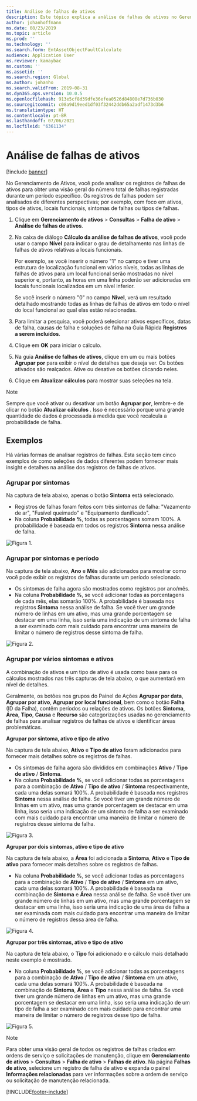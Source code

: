 ```yaml
---
title: Análise de falhas de ativos
description: Este tópico explica a análise de falhas de ativos no Gerenciamento de Ativos.
author: johanhoffmann
ms.date: 08/23/2019
ms.topic: article
ms.prod: ''
ms.technology: ''
ms.search.form: EntAssetObjectFaultCalculate
audience: Application User
ms.reviewer: kamaybac
ms.custom: ''
ms.assetid: ''
ms.search.region: Global
ms.author: johanho
ms.search.validFrom: 2019-08-31
ms.dyn365.ops.version: 10.0.5
ms.openlocfilehash: 913e5cf8d39dfe36efea0526d84808e7d736b030
ms.sourcegitcommit: c08a9d19eed1df03f32442ddb65a2adf1473d3b6
ms.translationtype: HT
ms.contentlocale: pt-BR
ms.lasthandoff: 07/06/2021
ms.locfileid: "6361134"
---
```

# <a name="asset-fault-analysis"></a>Análise de falhas de ativos

[!include [banner](../../includes/banner.md)]

 

No Gerenciamento de Ativos, você pode analisar os registros de falhas de ativos para obter uma visão geral do número total de falhas registradas durante um período específico. Os registros de falhas podem ser analisados de diferentes perspectivas; por exemplo, com foco em ativos, tipos de ativos, locais funcionais, sintomas de falhas ou tipos de falhas.

1. Clique em **Gerenciamento de ativos** > **Consultas** > **Falha de ativo** > **Análise de falhas de ativos**.

2. Na caixa de diálogo **Cálculo da análise de falhas de ativos**, você pode usar o campo **Nível** para indicar o grau de detalhamento nas linhas de falhas de ativos relativas a locais funcionais. 

    Por exemplo, se você inserir o número "1" no campo e tiver uma estrutura de localização funcional em vários níveis, todas as linhas de falhas de ativos para um local funcional serão mostradas no nível superior e, portanto, as horas em uma linha poderão ser adicionadas em locais funcionais localizados em um nível inferior. 
        
    Se você inserir o número "0" no campo **Nível**, verá um resultado detalhado mostrando todas as linhas de falhas de ativos em todo o nível do local funcional ao qual elas estão relacionadas.

3. Para limitar a pesquisa, você poderá selecionar ativos específicos, datas de falha, causas de falha e soluções de falha na Guia Rápida **Registros a serem incluídos**.

4. Clique em **OK** para iniciar o cálculo.

5. Na guia **Análise de falhas de ativos**, clique em um ou mais botões **Agrupar por** para exibir o nível de detalhes que deseja ver. Os botões ativados são realçados. Ative ou desative os botões clicando neles.

6. Clique em **Atualizar cálculos** para mostrar suas seleções na tela. 

>[!NOTE]
>Sempre que você ativar ou desativar um botão **Agrupar por**, lembre-e de clicar no botão **Atualizar cálculos** . Isso é necessário porque uma grande quantidade de dados é processada à medida que você recalcula a probabilidade de falha.

## <a name="examples"></a>Exemplos

Há várias formas de analisar registros de falhas. Esta seção tem cinco exemplos de como seleções de dados diferentes podem fornecer mais insight e detalhes na análise dos registros de falhas de ativos.

### <a name="group-by-symptoms"></a>Agrupar por sintomas

Na captura de tela abaixo, apenas o botão **Sintoma** está selecionado.

- Registros de falhas foram feitos com três sintomas de falha: "Vazamento de ar", "Fusível queimado" e "Equipamento danificado".  
- Na coluna **Probabilidade %**, todas as porcentagens somam 100%. A probabilidade é baseada em todos os registros **Sintoma** nessa análise de falha.

![Figura 1.](media/06-controlling-and-reporting.png)

### <a name="group-by-symptoms-and-time-period"></a>Agrupar por sintomas e período

Na captura de tela abaixo, **Ano** e **Mês** são adicionados para mostrar como você pode exibir os registros de falhas durante um período selecionado.

- Os sintomas de falha agora são mostrados como registros por ano/mês.  
- Na coluna **Probabilidade %**, se você adicionar todas as porcentagens de cada mês, elas somarão 100%. A probabilidade é baseada nos registros **Sintoma** nessa análise de falha. Se você tiver um grande número de linhas em um ativo, mas uma grande porcentagem se destacar em uma linha, isso seria uma indicação de um sintoma de falha a ser examinado com mais cuidado para encontrar uma maneira de limitar o número de registros desse sintoma de falha.

![Figura 2.](media/07-controlling-and-reporting.png)

### <a name="group-by-multiple-symptoms-and-assets"></a>Agrupar por vários sintomas e ativos

A combinação de ativos e um tipo de ativo é usada como base para os cálculos mostrados nas três capturas de tela abaixo, o que aumentará em nível de detalhes.  

Geralmente, os botões nos grupos do Painel de Ações **Agrupar por data**, **Agrupar por ativo**, **Agrupar por local funcional**, bem como o botão **Falha** (ID da Falha), contêm períodos ou relações de ativos. Os botões **Sintoma**, **Área**, **Tipo**, **Causa** e **Recurso** são categorizações usadas no gerenciamento de falhas para analisar registros de falhas de ativos e identificar áreas problemáticas.  

**Agrupar por sintoma, ativo e tipo de ativo**

Na captura de tela abaixo, **Ativo** e **Tipo de ativo** foram adicionados para fornecer mais detalhes sobre os registros de falhas.

- Os sintomas de falha agora são divididos em combinações **Ativo** / **Tipo de ativo** / **Sintoma**.  
- Na coluna **Probabilidade %**, se você adicionar todas as porcentagens para a combinação de **Ativo** / **Tipo de ativo** / **Sintoma** respectivamente, cada uma delas somará 100%. A probabilidade é baseada nos registros **Sintoma** nessa análise de falha. Se você tiver um grande número de linhas em um ativo, mas uma grande porcentagem se destacar em uma linha, isso seria uma indicação de um sintoma de falha a ser examinado com mais cuidado para encontrar uma maneira de limitar o número de registros desse sintoma de falha.

![Figura 3.](media/08-controlling-and-reporting.png)

**Agrupar por dois sintomas, ativo e tipo de ativo**

Na captura de tela abaixo, a **Área** foi adicionada a **Sintoma**, **Ativo** e **Tipo de ativo** para fornecer mais detalhes sobre os registros de falhas.

- Na coluna **Probabilidade %**, se você adicionar todas as porcentagens para a combinação de **Ativo** / **Tipo de ativo** / **Sintoma** em um ativo, cada uma delas somará 100%. A probabilidade é baseada na combinação de **Sintoma** e **Área** nessa análise de falha. Se você tiver um grande número de linhas em um ativo, mas uma grande porcentagem se destacar em uma linha, isso seria uma indicação de uma área de falha a ser examinada com mais cuidado para encontrar uma maneira de limitar o número de registros dessa área de falha.  

![Figura 4.](media/09-controlling-and-reporting.png)

**Agrupar por três sintomas, ativo e tipo de ativo**

Na captura de tela abaixo, o **Tipo** foi adicionado e o cálculo mais detalhado neste exemplo é mostrado.
 
- Na coluna **Probabilidade %**, se você adicionar todas as porcentagens para a combinação de **Ativo** / **Tipo de ativo** / **Sintoma** em um ativo, cada uma delas somará 100%. A probabilidade é baseada na combinação de **Sintoma**, **Área** e **Tipo** nessa análise de falha. Se você tiver um grande número de linhas em um ativo, mas uma grande porcentagem se destacar em uma linha, isso seria uma indicação de um tipo de falha a ser examinado com mais cuidado para encontrar uma maneira de limitar o número de registros desse tipo de falha.

![Figura 5.](media/10-controlling-and-reporting.png)


>[!NOTE]
>Para obter uma visão geral de todos os registros de falhas criados em ordens de serviço e solicitações de manutenção, clique em **Gerenciamento de ativos** > **Consultas** > **Falha de ativo** > **Falhas de ativo**. Na página **Falhas de ativo**, selecione um registro de falha de ativo e expanda o painel **Informações relacionadas** para ver informações sobre a ordem de serviço ou solicitação de manutenção relacionada.



[!INCLUDE[footer-include](../../../includes/footer-banner.md)]